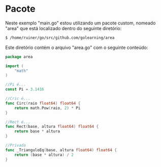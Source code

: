 # Pacote

Neste exemplo "main.go" estou utilizando um pacote custom,
nomeado "area" que está localizado dentro do seguinte diretório:

```sh
$ /home/ruiner/go/src/github.com/golearning/area
```

Este diretório contém o arquivo "area.go" com o seguinte conteúdo:

```go
package area

import (
	"math"
)

//Pi é...
const Pi = 3.1416

//Cric é...
func Circ(raio float64) float64 {
	return math.Pow(raio, 2) * Pi
}

//Rect é...
func Rect(base, altura float64) float64 {
	return base * altura
}

//Privada
func _TrianguloEq(base, altura float64) float64 {
	return (base * altura) / 2
}
```

